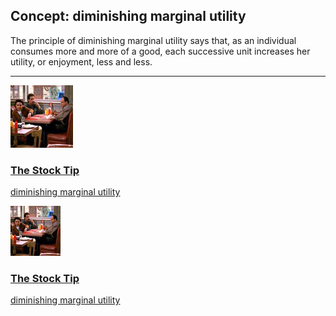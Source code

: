 ## Concept: diminishing marginal utility

The principle of diminishing marginal utility says that, as an individual consumes more and more of a good, each successive unit increases her utility, or enjoyment, less and less.

<hr>
<div class="clip-listing">
<img src="media/icons/stock_tip_clip2.jpg" alt="The Stock Tip icon">

### [The Stock Tip](../clip/5/)

[diminishing marginal utility](/concept/diminishing-marginal-utility/)
</div>

<div class="clip-listing">
<img src="media/icons/stock_tip_clip2_.jpg" alt="The Stock Tip icon">

### [The Stock Tip](../clip/41/)

[diminishing marginal utility](/concept/diminishing-marginal-utility/)
</div>

